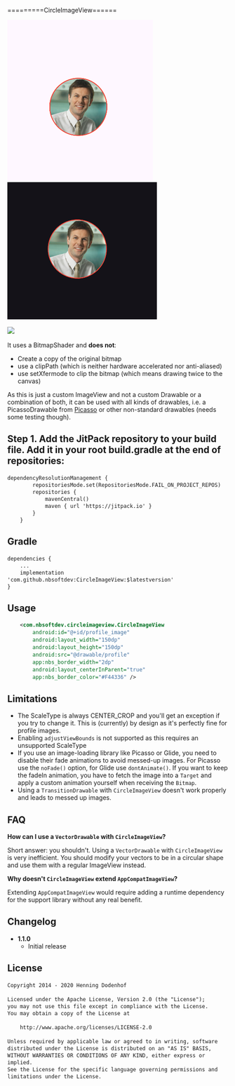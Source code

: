 =========CircleImageView======


![CircleImageView](https://raw.githubusercontent.com/nbsoftdev/CircleImageView/refs/heads/master/Screenshot-1.png)![CircleImageView](https://raw.githubusercontent.com/nbsoftdev/CircleImageView/refs/heads/master/Screenshot-2.png)


[![](https://jitpack.io/v/nbsoftdev/NBSCircleImage.svg)](https://jitpack.io/#nbsoftdev/NBSCircleImage)


It uses a BitmapShader and **does not**:
* Create a copy of the original bitmap
* use a clipPath (which is neither hardware accelerated nor anti-aliased)
* use setXfermode to clip the bitmap (which means drawing twice to the canvas)

As this is just a custom ImageView and not a custom Drawable or a combination of both, it can be used with all kinds of drawables, i.e. a PicassoDrawable from [Picasso](https://github.com/square/picasso) or other non-standard drawables (needs some testing though).


Step 1. Add the JitPack repository to your build file.
Add it in your root build.gradle at the end of repositories:
------
```
dependencyResolutionManagement {
		repositoriesMode.set(RepositoriesMode.FAIL_ON_PROJECT_REPOS)
		repositories {
			mavenCentral()
			maven { url 'https://jitpack.io' }
		}
	}
 ```

Gradle
------
```
dependencies {
    ...
    implementation 'com.github.nbsoftdev:CircleImageView:$latestversion'
}
```

Usage
-----
```xml
    <com.nbsoftdev.circleimageview.CircleImageView
        android:id="@+id/profile_image"
        android:layout_width="150dp"
        android:layout_height="150dp"
        android:src="@drawable/profile"
        app:nbs_border_width="2dp"
        android:layout_centerInParent="true"
        app:nbs_border_color="#F44336" />
```

Limitations
-----------
* The ScaleType is always CENTER_CROP and you'll get an exception if you try to change it. This is (currently) by design as it's perfectly fine for profile images.
* Enabling `adjustViewBounds` is not supported as this requires an unsupported ScaleType
* If you use an image-loading library like Picasso or Glide, you need to disable their fade animations to avoid messed-up images. For Picasso use the `noFade()` option, for Glide use `dontAnimate()`. If you want to keep the fadeIn animation, you have to fetch the image into a `Target` and apply a custom animation yourself when receiving the `Bitmap`.
* Using a `TransitionDrawable` with `CircleImageView` doesn't work properly and leads to messed up images.

FAQ
---
**How can I use a `VectorDrawable` with `CircleImageView`?**

Short answer: you shouldn't. Using a `VectorDrawable` with `CircleImageView` is very inefficient. You should modify your vectors to be in a circular shape and use them with a regular ImageView instead.

**Why doesn't `CircleImageView` extend `AppCompatImageView`?**

Extending `AppCompatImageView` would require adding a runtime dependency for the support library without any real benefit.


Changelog
---------
* **1.1.0**
    * Initial release

License
-------

    Copyright 2014 - 2020 Henning Dodenhof

    Licensed under the Apache License, Version 2.0 (the "License");
    you may not use this file except in compliance with the License.
    You may obtain a copy of the License at

        http://www.apache.org/licenses/LICENSE-2.0

    Unless required by applicable law or agreed to in writing, software
    distributed under the License is distributed on an "AS IS" BASIS,
    WITHOUT WARRANTIES OR CONDITIONS OF ANY KIND, either express or implied.
    See the License for the specific language governing permissions and
    limitations under the License.
